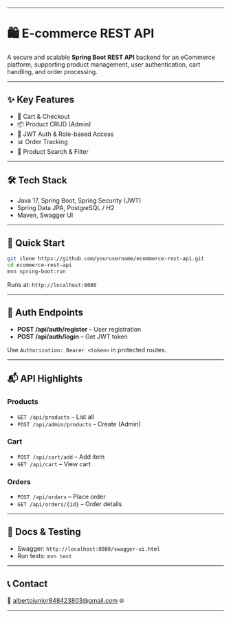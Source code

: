 
---

# 🛍️ E-commerce REST API

A secure and scalable **Spring Boot REST API** backend for an eCommerce platform, supporting product management, user authentication, cart handling, and order processing.

---

## ✨ Key Features

* 🛒 Cart & Checkout
* 📦 Product CRUD (Admin)
* 🔐 JWT Auth & Role-based Access
* 📊 Order Tracking
* 🔎 Product Search & Filter

---

## 🛠️ Tech Stack

* Java 17, Spring Boot, Spring Security (JWT)
* Spring Data JPA, PostgreSQL / H2
* Maven, Swagger UI

---

## 🚀 Quick Start

```bash
git clone https://github.com/yourusername/ecommerce-rest-api.git
cd ecommerce-rest-api
mvn spring-boot:run
```

Runs at: `http://localhost:8080`

---

## 🔐 Auth Endpoints

* **POST /api/auth/register** – User registration
* **POST /api/auth/login** – Get JWT token

Use `Authorization: Bearer <token>` in protected routes.

---

## 📬 API Highlights

### Products

* `GET /api/products` – List all
* `POST /api/admin/products` – Create (Admin)

### Cart

* `POST /api/cart/add` – Add item
* `GET /api/cart` – View cart

### Orders

* `POST /api/orders` – Place order
* `GET /api/orders/{id}` – Order details

---

## 📘 Docs & Testing

* Swagger: `http://localhost:8080/swagger-ui.html`
* Run tests: `mvn test`

---

## 📞 Contact

📧 [albertojunior848423803@gmail.com](mailto:albertojunior848423803@gmail.com)
🌐 

---


